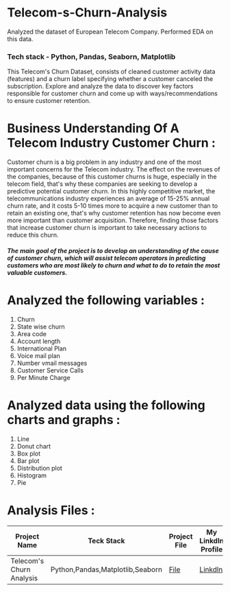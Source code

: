 # Telecom-s-Churn-Analysis
Analyzed the dataset of European Telecom Company. Performed EDA on this data. 

### Tech stack - Python, Pandas, Seaborn, Matplotlib
This Telecom's Churn Dataset, consists of cleaned customer activity data (features) and  a churn label specifying whether a customer canceled the subscription.
Explore and analyze the data to discover key factors responsible for customer churn and come up with ways/recommendations to ensure customer retention.
# Business Understanding Of A Telecom Industry Customer Churn :
Customer churn is a big problem in any industry and one of the most important concerns for the Telecom industry. 
The effect on the revenues of the companies, because of this customer churns is huge, especially in the telecom field, that's why these companies are seeking to develop a predictive potential customer churn. 
In this highly competitive market, the telecommunications industry experiences an average of 15-25% annual churn rate, and it costs 5-10 times more to acquire a new customer than to retain an existing one, that's why customer retention has now become even more important than customer acquisition.
Therefore, finding those factors that increase customer churn is important to take necessary actions to reduce this churn. 

##### The main goal of the project is to develop an understanding of the cause of customer churn, which will assist telecom operators in predicting customers who are most likely to churn and what to do to retain the most valuable customers.

# Analyzed the following variables :
1) Churn
2) State wise churn
3) Area code
4) Account length
5) International Plan
6) Voice mail plan
7) Number vmail messages
8) Customer Service Calls
9) Per Minute Charge
# Analyzed data using the following charts and graphs :
1) Line
2) Donut chart
3) Box plot
4) Bar plot
5) Distribution plot
6) Histogram
7) Pie

# Analysis Files :
|Project Name|Teck Stack|Project File|My Linkdln Profile|My Github Profile|
|-|-|-|-|-|
|Telecom's Churn Analysis|Python,Pandas,Matplotlib,Seaborn | [File]() | [Linkdln](https://www.linkedin.com/in/shubhammeshram01/) | [Github](https://github.com/shubhammeshram01) |
